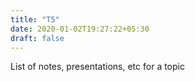 ```yaml
---
title: "T5"
date: 2020-01-02T19:27:22+05:30
draft: false
---
```


List of notes, presentations, etc for a topic
